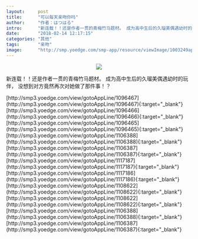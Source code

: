 ```yaml
---
layout:     post
title:      "可以每天亲吻你吗"
author:     "作者：はつはる"
intro:      "新连载！！还是作者一贯的青梅竹马题材。 成为高中生后的久瑠美偶遇幼时的玩伴， 没想到对方竟然再次对她做了那件事！？"
date:       "2018-02-14 12:17:15"
categories: "其他"
tags:       "亲吻"
image:      "http://smp.yoedge.com/smp-app/resource/viewImage/1003249appline.png"
---
```

<div style="text-align: center">
<p><img src="http://smp.yoedge.com/smp-app/resource/viewImage/1003249appline.png"/></p>
</div>
<p class="post-meta">
<span>新连载！！还是作者一贯的青梅竹马题材。 成为高中生后的久瑠美偶遇幼时的玩伴， 没想到对方竟然再次对她做了那件事！？</span>
</p>
[http://smp3.yoedge.com/view/gotoAppLine/1096467](http://smp3.yoedge.com/view/gotoAppLine/1096467){:target="_blank"}
[http://smp3.yoedge.com/view/gotoAppLine/1096466](http://smp3.yoedge.com/view/gotoAppLine/1096466){:target="_blank"}
[http://smp3.yoedge.com/view/gotoAppLine/1096465](http://smp3.yoedge.com/view/gotoAppLine/1096465){:target="_blank"}
[http://smp3.yoedge.com/view/gotoAppLine/1106388](http://smp3.yoedge.com/view/gotoAppLine/1106388){:target="_blank"}
[http://smp3.yoedge.com/view/gotoAppLine/1106387](http://smp3.yoedge.com/view/gotoAppLine/1106387){:target="_blank"}
[http://smp3.yoedge.com/view/gotoAppLine/1117187](http://smp3.yoedge.com/view/gotoAppLine/1117187){:target="_blank"}
[http://smp3.yoedge.com/view/gotoAppLine/1117186](http://smp3.yoedge.com/view/gotoAppLine/1117186){:target="_blank"}
[http://smp3.yoedge.com/view/gotoAppLine/1108622](http://smp3.yoedge.com/view/gotoAppLine/1108622){:target="_blank"}
[http://smp3.yoedge.com/view/gotoAppLine/1108622](http://smp3.yoedge.com/view/gotoAppLine/1108622){:target="_blank"}
[http://smp3.yoedge.com/view/gotoAppLine/1106388](http://smp3.yoedge.com/view/gotoAppLine/1106388){:target="_blank"}
[http://smp3.yoedge.com/view/gotoAppLine/1106387](http://smp3.yoedge.com/view/gotoAppLine/1106387){:target="_blank"}


